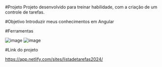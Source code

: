 

 #Projeto 
Projeto desenvolvido para treinar habilidade, com a criação de um controle de tarefas.


#Objetivo
Introduzir meus conhecimentos em Angular

#Ferramentas

![image](https://github.com/user-attachments/assets/cbb42501-7386-4570-aa84-0384aa9b4d86)
![image](https://github.com/user-attachments/assets/0d75b9fd-14bf-42f4-9090-caeb70bcbe2c)

#Link do projeto

https://app.netlify.com/sites/listadetarefas2024/



